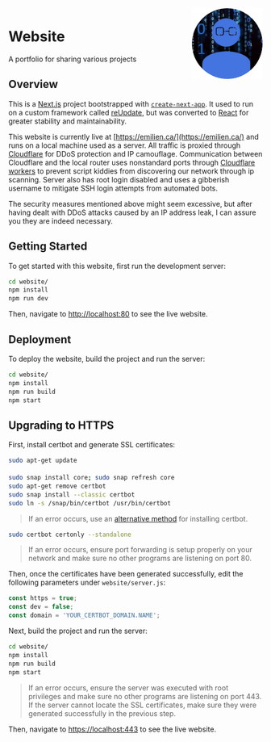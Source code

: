 <img src="ICON.png" height="140" align="right">

# Website

A portfolio for sharing various projects

## Overview

This is a [Next.js](https://nextjs.org/) project bootstrapped with [`create-next-app`](https://github.com/vercel/next.js/tree/canary/packages/create-next-app). It used to run on a custom framework called [reUpdate](https://github.com/Bricktech2000/reUpdate), but was converted to [React](https://reactjs.org/) for greater stability and maintainability.

This website is currently live at [https://emilien.ca/](https://emilien.ca/) and runs on a local machine used as a server. All traffic is proxied through [Cloudflare](https://www.cloudflare.com/) for DDoS protection and IP camouflage. Communication between Cloudflare and the local router uses nonstandard ports through [Cloudflare workers](https://workers.cloudflare.com/) to prevent script kiddies from discovering our network through ip scanning. Server also has root login disabled and uses a gibberish username to mitigate SSH login attempts from automated bots.

The security measures mentioned above might seem excessive, but after having dealt with DDoS attacks caused by an IP address leak, I can assure you they are indeed necessary.

## Getting Started

To get started with this website, first run the development server:

```bash
cd website/
npm install
npm run dev
```

Then, navigate to [http://localhost:80](http://localhost:80) to see the live website.

## Deployment

To deploy the website, build the project and run the server:

```bash
cd website/
npm install
npm run build
npm start
```

## Upgrading to HTTPS

First, install certbot and generate SSL certificates:

```bash
sudo apt-get update

sudo snap install core; sudo snap refresh core
sudo apt-get remove certbot
sudo snap install --classic certbot
sudo ln -s /snap/bin/certbot /usr/bin/certbot
```

> If an error occurs, use an [alternative method](https://certbot.eff.org/instructions) for installing certbot.

```bash
sudo certbot certonly --standalone
```

> If an error occurs, ensure port forwarding is setup properly on your network and make sure no other programs are listening on port 80.

Then, once the certificates have been generated successfully, edit the following parameters under `website/server.js`:

```javascript
const https = true;
const dev = false;
const domain = 'YOUR_CERTBOT_DOMAIN.NAME';
```

Next, build the project and run the server:

```bash
cd website/
npm install
npm run build
npm start
```

> If an error occurs, ensure the server was executed with root privileges and make sure no other programs are listening on port 443. If the server cannot locate the SSL certificates, make sure they were generated successfully in the previous step.

Then, navigate to [https://localhost:443](https://localhost:443) to see the live website.
